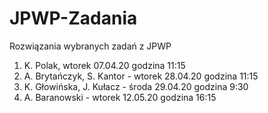 # JPWP-Zadania
Rozwiązania wybranych zadań z JPWP

1. K. Polak, wtorek 07.04.20 godzina 11:15
2. A. Brytańczyk, S. Kantor - wtorek 28.04.20 godzina 11:15
3. K. Głowińska, J. Kułacz - środa 29.04.20 godzina 9:30
4. A. Baranowski - wtorek 12.05.20 godzina 16:15

